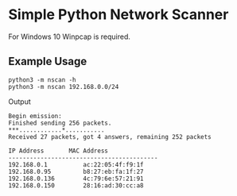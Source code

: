 # Simple Python Network Scanner

For Windows 10 Winpcap is required.

## Example Usage

```shell
python3 -m nscan -h
python3 -m nscan 192.168.0.0/24
```

Output
```
Begin emission:
Finished sending 256 packets.
***............*...........
Received 27 packets, got 4 answers, remaining 252 packets

IP Address		 MAC Address
------------------------------------------
192.168.0.1 		 ac:22:05:4f:f9:1f
192.168.0.95 		 b8:27:eb:fa:1f:27
192.168.0.136 		 4c:79:6e:57:21:91
192.168.0.150 		 28:16:ad:30:cc:a8
```